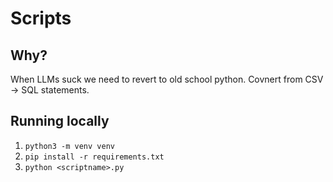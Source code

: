 # Scripts

## Why?

When LLMs suck we need to revert to old school python. Covnert from CSV -> SQL statements.

## Running locally

1. `python3 -m venv venv`
2. `pip install -r requirements.txt`
3. `python <scriptname>.py`
